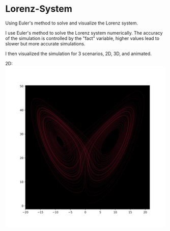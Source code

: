 # Lorenz-System
Using Euler's method to solve and visualize the Lorenz system.


I use Euler's method to solve the Lorenz system numerically. The accuracy of the simulation is controlled by the "fact" variable, 
higher values lead to slower but more accurate simulations.

I then visualized the simulation for 3 scenarios, 2D, 3D, and animated.

2D: 
![2D image of the system](https://github.com/S-tuberosum/Lorenz-System/blob/main/2d.jpg)
